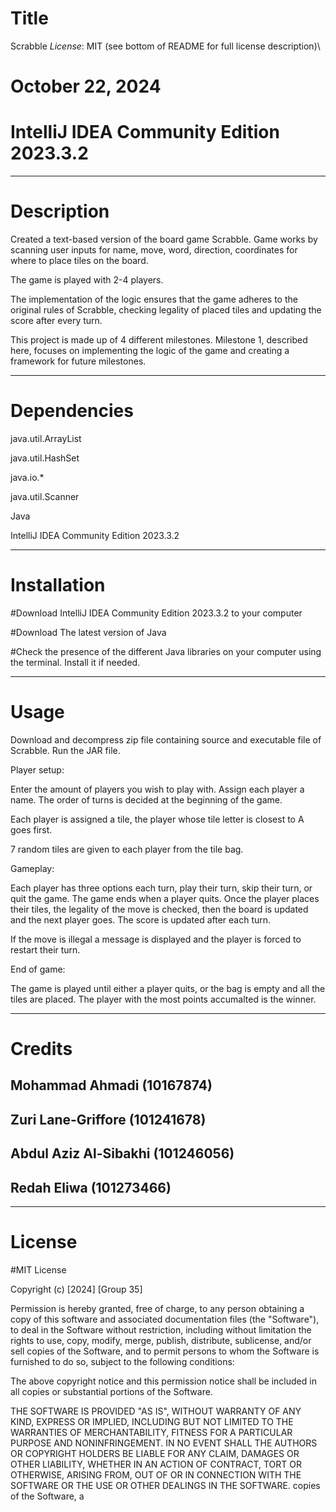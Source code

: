 # Title

Scrabble *License*: MIT (see bottom of README for full license description)\

# October 22, 2024

# IntelliJ IDEA Community Edition 2023.3.2


__________________________________________________________________________________________________________________________

# Description

Created a text-based version of the board game Scrabble. Game works by scanning user inputs for name, move, word, direction, 
coordinates for where to place tiles on the board. 

The game is played with 2-4 players.

The implementation of the logic ensures that the game adheres to the original rules of Scrabble, checking legality of placed tiles 
and updating the score after every turn.

This project is made up of 4 different milestones. Milestone 1, described here, focuses on implementing the logic of the game and 
creating a framework for future milestones.

__________________________________________________________________________________________________________________________

# Dependencies

java.util.ArrayList

java.util.HashSet

java.io.*

java.util.Scanner

Java 

IntelliJ IDEA Community Edition 2023.3.2

__________________________________________________________________________________________________________________________

# Installation

#Download IntelliJ IDEA Community Edition 2023.3.2 to your computer

#Download The latest version of Java

#Check the presence of the different Java libraries on your computer using the terminal. Install it if needed.

__________________________________________________________________________________________________________________________

# Usage

Download and decompress zip file containing source and executable file of Scrabble. Run the JAR file.

Player setup:

Enter the amount of players you wish to play with. Assign each player a name. The order of turns is decided at the beginning of the game. 

Each player is assigned a tile, the player whose tile letter is closest to A goes first.

7 random tiles are given to each player from the tile bag. 

Gameplay:

Each player has three options each turn, play their turn, skip their turn, or quit the game. The game ends when a player quits. Once the player places their tiles, the legality of the move is checked, then the board is updated and the next player goes. The score is 
updated after each turn.

If the move is illegal a message is displayed and the player is forced to restart their turn.

End of game: 

The game is played until either a player quits, or the bag is empty and all the tiles are placed. The player with the most points 
accumalted is the winner.

__________________________________________________________________________________________________________________________

# Credits

## Mohammad Ahmadi (10167874)

## Zuri Lane-Griffore (101241678) 

## Abdul Aziz Al-Sibakhi (101246056)

## Redah Eliwa (101273466)
__________________________________________________________________________________________________________________________

# License

#MIT License

Copyright (c) [2024] [Group 35]

Permission is hereby granted, free of charge, to any person obtaining a copy
of this software and associated documentation files (the "Software"), to deal
in the Software without restriction, including without limitation the rights
to use, copy, modify, merge, publish, distribute, sublicense, and/or sell
copies of the Software, and to permit persons to whom the Software is
furnished to do so, subject to the following conditions:

The above copyright notice and this permission notice shall be included in all
copies or substantial portions of the Software.

THE SOFTWARE IS PROVIDED "AS IS", WITHOUT WARRANTY OF ANY KIND, EXPRESS OR
IMPLIED, INCLUDING BUT NOT LIMITED TO THE WARRANTIES OF MERCHANTABILITY,
FITNESS FOR A PARTICULAR PURPOSE AND NONINFRINGEMENT. IN NO EVENT SHALL THE
AUTHORS OR COPYRIGHT HOLDERS BE LIABLE FOR ANY CLAIM, DAMAGES OR OTHER
LIABILITY, WHETHER IN AN ACTION OF CONTRACT, TORT OR OTHERWISE, ARISING FROM,
OUT OF OR IN CONNECTION WITH THE SOFTWARE OR THE USE OR OTHER DEALINGS IN THE
SOFTWARE.
copies of the Software, a
